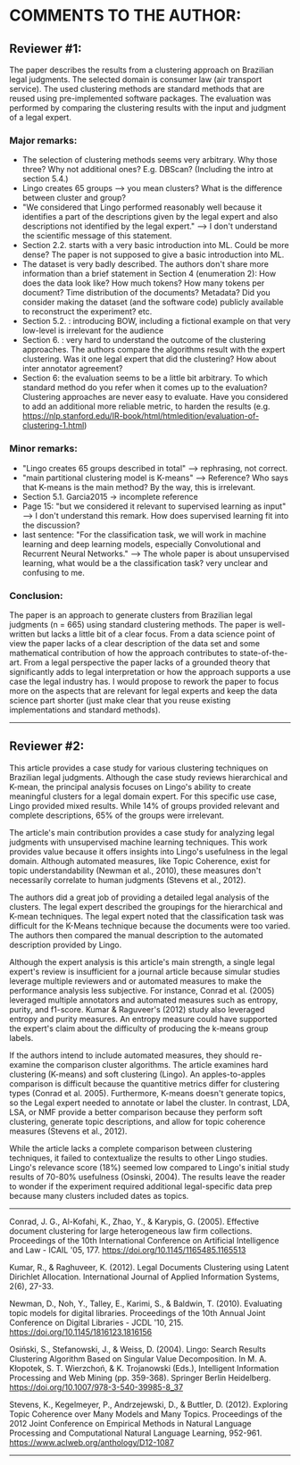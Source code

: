 # COMMENTS TO THE AUTHOR:

## Reviewer #1: 

The paper describes the results from a clustering approach on Brazilian legal judgments. The selected domain is consumer law (air transport service). The used clustering methods are standard methods that are reused using pre-implemented software packages. The evaluation was performed by comparing the clustering results with the input and judgment of a legal expert.


### Major remarks:
- The selection of clustering methods seems very arbitrary. Why those three? Why not additional ones? E.g. DBScan? (Including the intro at section 5.4.)
- Lingo creates 65 groups --> you mean clusters? What is the difference between cluster and group?
- "We considered that Lingo performed reasonably well because it identifies a part of the descriptions given by the legal expert and also descriptions not identified by the legal expert." --> I don't understand the scientific message of this statement.
- Section 2.2. starts with a very basic introduction into ML. Could be more dense? The paper is not supposed to give a basic introduction into ML.
- The dataset is very badly described. The authors don't share more information than a brief statement in Section 4 (enumeration 2): How does the data look like? How much tokens? How many tokens per document? Time distribution of the documents? Metadata? Did you consider making the dataset (and the software code) publicly available to reconstruct the experiment? etc.
- Section 5.2. : introducing BOW, including a fictional example on that very low-level is irrelevant for the audience
- Section 6. : very hard to understand the outcome of the clustering approaches. The authors compare the algorithms result with the expert clustering. Was it one legal expert that did the clustering? How about inter annotator agreement?
- Section 6: the evaluation seems to be a little bit arbitrary. To which standard method do you refer when it comes up to the evaluation? Clustering approaches are never easy to evaluate. Have you considered to add an additional more reliable metric, to harden the results (e.g. https://nlp.stanford.edu/IR-book/html/htmledition/evaluation-of-clustering-1.html)

### Minor remarks:

- "Lingo creates 65 groups described in total" --> rephrasing, not correct.
- "main partitional clustering model is K-means" --> Reference? Who says that K-means is the main method? By the way, this is irrelevant.
- Section 5.1. Garcia2015 -> incomplete reference
- Page 15: "but we considered it relevant to supervised learning as input" --> I don't understand this remark. How does supervised learning fit into the discussion?
- last sentence: "For the classification task, we will work in machine learning and deep learning models, especially Convolutional and Recurrent Neural Networks." --> The whole paper is about unsupervised learning, what would be a the classification task? very unclear and confusing to me.

### Conclusion:
The paper is an approach to generate clusters from Brazilian legal judgments (n = 665) using standard clustering methods. The paper is well-written but lacks a little bit of a clear focus. From a data science point of view the paper lacks of a clear description of the data set and some mathematical contribution of how the approach contributes to state-of-the-art. From a legal perspective the paper lacks of a grounded theory that significantly adds to legal interpretation or how the approach supports a use case the legal industry has. I would propose to rework the paper to focus more on the aspects that are relevant for legal experts and keep the data science part shorter (just make clear that you reuse existing implementations and standard methods).

------------------

## Reviewer #2: 
This article provides a case study for various clustering techniques on Brazilian legal judgments. Although the case study reviews hierarchical and K-mean, the principal analysis focuses on Lingo's ability to create meaningful clusters for a legal domain expert. For this specific use case, Lingo provided mixed results. While 14% of groups provided relevant and complete descriptions, 65% of the groups were irrelevant.

The article's main contribution provides a case study for analyzing legal judgments with unsupervised machine learning techniques. This work provides value because it offers insights into Lingo's usefulness in the legal domain. Although automated measures, like Topic Coherence, exist for topic understandability (Newman et al., 2010), these measures don't necessarily correlate to human judgments (Stevens et al., 2012). 

The authors did a great job of providing a detailed legal analysis of the clusters. The legal expert described the groupings for the hierarchical and K-mean techniques. The legal expert noted that the classification task was difficult for the K-Means technique because the documents were too varied. The authors then compared the manual description to the automated description provided by Lingo. 

Although the expert analysis is this article's main strength, a single legal expert's review is insufficient for a journal article because simular studies leverage multiple reviewers and or automated measures to make the performance analysis less subjective. For instance, Conrad et al. (2005) leveraged multiple annotators and automated measures such as entropy, purity, and f1-score. Kumar & Raguveer's (2012) study also leveraged entropy and purity measures. An entropy measure could have supported the expert's claim about the difficulty of producing the k-means group labels. 

If the authors intend to include automated measures, they should re-examine the comparison cluster algorithms. The article examines hard clustering (K-means) and soft clustering (Lingo). An apples-to-apples comparison is difficult because the quantitive metrics differ for clustering types (Conrad et al. 2005). Furthermore, K-means doesn't generate topics, so the Legal expert needed to annotate or label the cluster. In contrast, LDA, LSA, or NMF provide a better comparison because they perform soft clustering, generate topic descriptions, and allow for topic coherence measures (Stevens et al., 2012).

While the article lacks a complete comparison between clustering techniques, it failed to contextualize the results to other Lingo studies. Lingo's relevance score (18%) seemed low compared to Lingo's initial study results of 70-80% usefulness (Osinski, 2004). The results leave the reader to wonder if the experiment required additional legal-specific data prep because many clusters included dates as topics. 

-----------

Conrad, J. G., Al-Kofahi, K., Zhao, Y., & Karypis, G. (2005). Effective document clustering for large heterogeneous law firm collections. Proceedings of the 10th International Conference on Artificial Intelligence and Law - ICAIL '05, 177. https://doi.org/10.1145/1165485.1165513

Kumar, R., & Raghuveer, K. (2012). Legal Documents Clustering using Latent Dirichlet Allocation. International Journal of Applied Information Systems, 2(6), 27-33.

Newman, D., Noh, Y., Talley, E., Karimi, S., & Baldwin, T. (2010). Evaluating topic models for digital libraries. Proceedings of the 10th Annual Joint Conference on Digital Libraries - JCDL '10, 215. https://doi.org/10.1145/1816123.1816156

Osiński, S., Stefanowski, J., & Weiss, D. (2004). Lingo: Search Results Clustering Algorithm Based on Singular Value Decomposition. In M. A. Kłopotek, S. T. Wierzchoń, & K. Trojanowski (Eds.), Intelligent Information Processing and Web Mining (pp. 359-368). Springer Berlin Heidelberg. https://doi.org/10.1007/978-3-540-39985-8_37

Stevens, K., Kegelmeyer, P., Andrzejewski, D., & Buttler, D. (2012). Exploring Topic Coherence over Many Models and Many Topics. Proceedings of the 2012 Joint Conference on Empirical Methods in Natural Language Processing and Computational Natural Language Learning, 952-961. https://www.aclweb.org/anthology/D12-1087

-----
